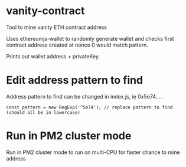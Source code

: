 # vanity-contract
Tool to mine vanity ETH contract address

Uses ethereumjs-wallet to randomly generate wallet and checks first contract address created at nonce 0 would match pattern.

Prints out wallet address + privateKey.

# Edit address pattern to find

Address pattern to find can be changed in index.js, ie 0x5e74.....

```
const pattern = new RegExp('^5e74'); // replace pattern to find (should all be in lowercase)
```

# Run in PM2 cluster mode

Run in PM2 cluster mode to run on multi-CPU for faster chance to mine address
